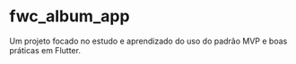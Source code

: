 # fwc_album_app

Um projeto focado no estudo e aprendizado do uso do padrão MVP e boas práticas em Flutter.
